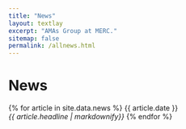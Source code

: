 ```yaml
---
title: "News"
layout: textlay
excerpt: "AMAs Group at MERC."
sitemap: false
permalink: /allnews.html
---
```


# News

{% for article in site.data.news %}
{{ article.date }}<br>
<i>{{ article.headline | markdownify}}</i>
{% endfor %}

